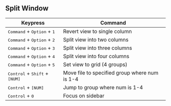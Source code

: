 ##  Split Window

| Keypress | Command |
|---|---|
| <kbd>Command</kbd> +  <kbd>Option</kbd> + <kbd>1</kbd> | Revert view to single column |
| <kbd>Command</kbd> +  <kbd>Option</kbd> + <kbd>2</kbd> | Split view into two columns |
| <kbd>Command</kbd> +  <kbd>Option</kbd> + <kbd>3</kbd> | Split view into three columns |
| <kbd>Command</kbd> +  <kbd>Option</kbd> + <kbd>4</kbd> | Split view into four columns |
| <kbd>Command</kbd> +  <kbd>Option</kbd> + <kbd>5</kbd> | Set view to grid (4 groups) |
| <kbd>Control</kbd> + <kbd>Shift</kbd> + <kbd>[NUM]</kbd> | Move file to specified group where num is 1-4 |
| <kbd>Control</kbd> + <kbd>[NUM]</kbd> | Jump to group where num is 1-4 |
| <kbd>Control</kbd> + <kbd>0</kbd> | Focus on sidebar |
